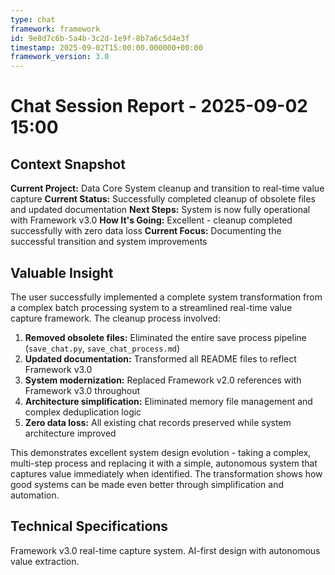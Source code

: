 ```yaml
---
type: chat
framework: framework
id: 9e8d7c6b-5a4b-3c2d-1e9f-8b7a6c5d4e3f
timestamp: 2025-09-02T15:00:00.000000+00:00
framework_version: 3.0
---
```


# Chat Session Report - 2025-09-02 15:00

## Context Snapshot
**Current Project:** Data Core System cleanup and transition to real-time value capture
**Current Status:** Successfully completed cleanup of obsolete files and updated documentation
**Next Steps:** System is now fully operational with Framework v3.0
**How It's Going:** Excellent - cleanup completed successfully with zero data loss
**Current Focus:** Documenting the successful transition and system improvements

## Valuable Insight
The user successfully implemented a complete system transformation from a complex batch processing system to a streamlined real-time value capture framework. The cleanup process involved:

1. **Removed obsolete files:** Eliminated the entire save process pipeline (`save_chat.py`, `save_chat_process.md`)
2. **Updated documentation:** Transformed all README files to reflect Framework v3.0
3. **System modernization:** Replaced Framework v2.0 references with Framework v3.0 throughout
4. **Architecture simplification:** Eliminated memory file management and complex deduplication logic
5. **Zero data loss:** All existing chat records preserved while system architecture improved

This demonstrates excellent system design evolution - taking a complex, multi-step process and replacing it with a simple, autonomous system that captures value immediately when identified. The transformation shows how good systems can be made even better through simplification and automation.

## Technical Specifications
Framework v3.0 real-time capture system. AI-first design with autonomous value extraction.
